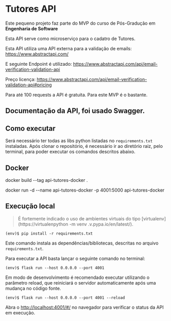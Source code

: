 # Tutores API

Este pequeno projeto faz parte do MVP do curso de Pós-Gradução em **Engenharia de Software** 

Esta API serve como microserviço para o cadatro de Tutores. 

Esta API utiliza uma API externa para a validação de emails: https://www.abstractapi.com/

E seguinte Endpoint é utilizado: https://www.abstractapi.com/api/email-verification-validation-api

Preço licença: https://www.abstractapi.com/api/email-verification-validation-api#pricing

Para até 100 requests a API é gratuita. Para este MVP é o bastante.

Documentação da API, foi usado Swagger.
---
## Como executar 

Será necessário ter todas as libs python listadas no `requirements.txt` instaladas.
Após clonar o repositório, é necessário ir ao diretório raiz, pelo terminal, para poder executar os comandos descritos abaixo.

## Docker

docker build --tag api-tutores-docker . 

docker run -d --name api-tutores-docker -p 4001:5000 api-tutores-docker  

## Execução local

> É fortemente indicado o uso de ambientes virtuais do tipo [virtualenv](https://virtualenpython -m venv .v.pypa.io/en/latest/).

```
(env)$ pip install -r requirements.txt
```

Este comando instala as dependências/bibliotecas, descritas no arquivo `requirements.txt`.

Para executar a API basta lançar o seguinte comando no terminal:

```
(env)$ flask run --host 0.0.0.0 --port 4001
```

Em modo de desenvolvimento é recomendado executar utilizando o parâmetro reload, que reiniciará o servidor
automaticamente após uma mudança no código fonte. 

```
(env)$ flask run --host 0.0.0.0 --port 4001 --reload
```

Abra o [http://localhost:4001/#/](http://localhost:5000/#/) no navegador para verificar o status da API em execução.
